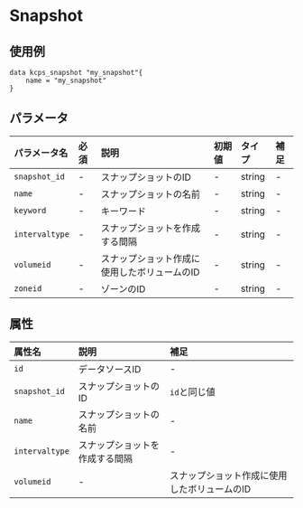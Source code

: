 #  Snapshot

## 使用例

```hcl
data kcps_snapshot "my_snapshot"{
    name = "my_snapshot"
}
```

## パラメータ

|パラメータ名 |必須    |説明      |初期値    |タイプ    |補足|
|:----------|:------|:---------|:--------|:--------|:--|
|`snapshot_id` |-|スナップショットのID | - | string | - |
|`name` |-|スナップショットの名前  | - | string | - |
|`keyword` |-|キーワード | - | string | - |
|`intervaltype` |-|スナップショットを作成する間隔  | - | string | - |
|`volumeid` |-|スナップショット作成に使用したボリュームのID  | - | string | - |
|`zoneid` |-|ゾーンのID  | - | string | - |


## 属性
|属性名 |説明      |補足 |
|:----------|:------|:---------|
|`id`          |データソースID   | - | 
|`snapshot_id`  |スナップショットのID  | `id`と同じ値 |
|`name`  | スナップショットの名前  | - |
|`intervaltype` |スナップショットを作成する間隔  | - |
|`volumeid` |-|スナップショット作成に使用したボリュームのID  | - | string | - |
 
